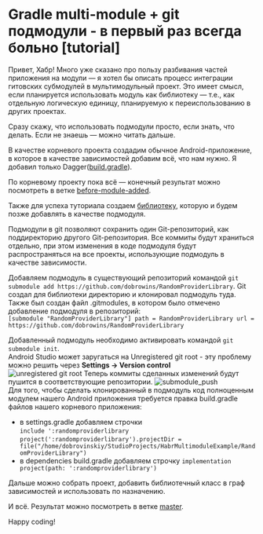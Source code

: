 Gradle multi-module + git подмодули - в первый раз всегда больно [tutorial]
=================================================================

Привет, Хабр!
Много уже сказано про пользу разбивания частей приложения на модули — я хотел бы описать процесс интеграции гитовских субмодулей в мультимодульный проект. Это имеет смысл, если планируется использовать модуль как библиотеку — т.е., как отдельную логическую единицу, планируемую к переиспользованию в других проектах.

Сразу скажу, что использовать подмодули просто, если знать, что делать. Если не знаешь — можно читать дальше. 

В качестве корневого проекта создадим обычное Android-приложение, в которое в качестве зависимостей добавим всё, что нам нужно. Я добавил только Dagger([build.gradle](https://github.com/dobrowins/Habr-multimodule-example/blob/before-module-added/app/build.gradle)).

По корневому проекту пока всё — конечный результат можно посмотреть в ветке [before-module-added](https://github.com/dobrowins/Habr-multimodule-example/tree/before-module-added).

Также для успеха туториала создаем [библиотеку](https://github.com/dobrowins/RandomProviderLibrary), которую и будем позже добавлять в качестве подмодуля.

Подмодули в git позволяют сохранить один Git-репозиторий, как поддиректорию другого Git-репозитория. Все коммиты будут храниться отдельно, при этом изменения в коде подмодуля будут распространяться на все проекты, использующие подмодуль в качестве зависимости. 

Добавляем подмодуль в существующий репозиторий командой `git submodule add https://github.com/dobrowins/RandomProviderLibrary`. Git создал для библиотеки директорию и клонировал подмодуль туда. Также был создан файл .gitmodules, в котором было отмечено добавление подмодуля в репозиторий:   
`
[submodule "RandomProviderLibrary"]
 	path = RandomProviderLibrary
 	url = https://github.com/dobrowins/RandomProviderLibrary
`

Добавленный подмодуль необходимо активировать командой `git submodule init`.  
Android Studio может заругаться на Unregistered git root - эту проблему можно решить через **Settings -> Version control**  
![unregistered git root](https://user-images.githubusercontent.com/18611797/41596717-de42d550-73d3-11e8-82bb-7b1c1b8e90ef.jpg)
Теперь коммиты сделанных изменений будут пушится в соответствующие репозитории.
![submodule_push](https://user-images.githubusercontent.com/18611797/41597277-a84b534e-73d5-11e8-9590-5d7e52215e17.jpg)  
Для того, чтобы сделать клонированный в подмодуль код полноценным модулем нашего Android приложения требуется правка build.gradle файлов нашего корневого приложения:
* в settings.gradle добавляем строчки   
`include ':randomproviderlibrary`  
`project(':randomproviderlibrary').projectDir = file("/home/dobrovinskiy/StudioProjects/HabrMultimoduleExample/RandomProviderLibrary")`
* в dependencies build.gradle добавляем строчку `implementation project(path: ':randomproviderlibrary')`

Дальше можно собрать проект, добавить библиотечный класс в граф зависимостей и использовать по назначению.

И всё. Результат можно посмотреть в ветке [master](https://github.com/dobrowins/Habr-multimodule-example/tree/master).

Happy coding!
